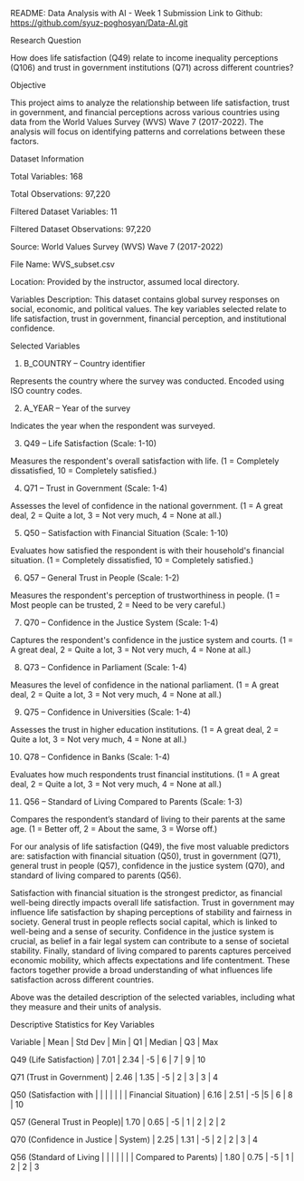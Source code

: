 README: Data Analysis with AI - Week 1 Submission
Link to Github: https://github.com/syuz-poghosyan/Data-AI.git

Research Question

How does life satisfaction (Q49) relate to income inequality perceptions (Q106) and trust in government institutions (Q71) across different countries?


Objective

This project aims to analyze the relationship between life satisfaction, trust in government, and financial perceptions across various countries using data from the World Values Survey (WVS) Wave 7 (2017-2022). The analysis will focus on identifying patterns and correlations between these factors.


Dataset Information

Total Variables: 168

Total Observations: 97,220

Filtered Dataset Variables: 11

Filtered Dataset Observations: 97,220

Source: World Values Survey (WVS) Wave 7 (2017-2022)

File Name: WVS_subset.csv

Location: Provided by the instructor, assumed local directory.


Variables Description: This dataset contains global survey responses on social, economic, and political values. The key variables selected relate to life satisfaction, trust in government, financial perception, and institutional confidence.

Selected Variables

1. B_COUNTRY – Country identifier

Represents the country where the survey was conducted. Encoded using ISO country codes.

2. A_YEAR – Year of the survey

Indicates the year when the respondent was surveyed.

3. Q49 – Life Satisfaction (Scale: 1-10)

Measures the respondent's overall satisfaction with life. (1 = Completely dissatisfied, 10 = Completely satisfied.)

4. Q71 – Trust in Government (Scale: 1-4)

Assesses the level of confidence in the national government. (1 = A great deal, 2 = Quite a lot, 3 = Not very much, 4 = None at all.)

5. Q50 – Satisfaction with Financial Situation (Scale: 1-10)

Evaluates how satisfied the respondent is with their household's financial situation. (1 = Completely dissatisfied, 10 = Completely satisfied.)

6. Q57 – General Trust in People (Scale: 1-2)

Measures the respondent's perception of trustworthiness in people. (1 = Most people can be trusted, 2 = Need to be very careful.)

7. Q70 – Confidence in the Justice System (Scale: 1-4)

Captures the respondent's confidence in the justice system and courts. (1 = A great deal, 2 = Quite a lot, 3 = Not very much, 4 = None at all.)

8. Q73 – Confidence in Parliament (Scale: 1-4)

Measures the level of confidence in the national parliament. (1 = A great deal, 2 = Quite a lot, 3 = Not very much, 4 = None at all.)

9. Q75 – Confidence in Universities (Scale: 1-4)

Assesses the trust in higher education institutions. (1 = A great deal, 2 = Quite a lot, 3 = Not very much, 4 = None at all.)

10. Q78 – Confidence in Banks (Scale: 1-4)

Evaluates how much respondents trust financial institutions. (1 = A great deal, 2 = Quite a lot, 3 = Not very much, 4 = None at all.)

11. Q56 – Standard of Living Compared to Parents (Scale: 1-3)

Compares the respondent’s standard of living to their parents at the same age. (1 = Better off, 2 = About the same, 3 = Worse off.)


For our analysis of life satisfaction (Q49), the five most valuable predictors are: satisfaction with financial situation (Q50), trust in government (Q71), general trust in people (Q57), confidence in the justice system (Q70), and standard of living compared to parents (Q56).

Satisfaction with financial situation is the strongest predictor, as financial well-being directly impacts overall life satisfaction. Trust in government may influence life satisfaction by shaping perceptions of stability and fairness in society. General trust in people reflects social capital, which is linked to well-being and a sense of security. Confidence in the justice system is crucial, as belief in a fair legal system can contribute to a sense of societal stability. Finally, standard of living compared to parents captures perceived economic mobility, which affects expectations and life contentment. These factors together provide a broad understanding of what influences life satisfaction across different countries.

Above was the detailed description of the selected variables, including what they measure and their units of analysis.


Descriptive Statistics for Key Variables

Variable                     | Mean  | Std Dev | Min  | Q1  | Median | Q3  | Max

Q49 (Life Satisfaction)      | 7.01  | 2.34    | -5   | 6   | 7      | 9   | 10

Q71 (Trust in Government)    | 2.46  | 1.35    | -5   | 2   | 3      | 3   | 4

Q50 (Satisfaction with       |       |         |      |     |        |     |
 Financial Situation)        | 6.16  | 2.51    | -5   |5    | 6      | 8   | 10

Q57 (General Trust in People)| 1.70  | 0.65    | -5   | 1   | 2      | 2   | 2

Q70 (Confidence in Justice   |
System)                      | 2.25  | 1.31    | -5   | 2   | 2      | 3   | 4

Q56 (Standard of Living      |       |         |      |     |        |     |
Compared to Parents)         | 1.80  | 0.75    | -5   | 1   | 2      | 2   | 3



